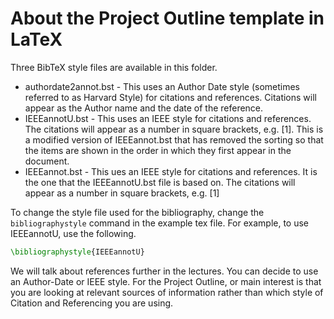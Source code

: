 # About the Project Outline template in LaTeX

Three BibTeX style files are available in this folder.

* authordate2annot.bst - This uses an Author Date style (sometimes referred to as Harvard Style) for citations and references. Citations will appear as the Author name and the date of the reference.
* IEEEannotU.bst - This uses an IEEE style for citations and references. The citations will appear as a number in square brackets, e.g. [1]. This is a modified version of IEEEannot.bst that has removed the sorting so that the items are shown in the order in which they first appear in the document. 
* IEEEannot.bst - This ues an IEEE style for citations and references. It is the one that the IEEEannotU.bst file is based on. The citations will appear as a number in square brackets, e.g. [1]

To change the style file used for the bibliography, change the `bibliographystyle` command in the example tex file. For example, to use IEEEannotU, use the following.

```latex
\bibliographystyle{IEEEannotU}
```

We will talk about references further in the lectures. You can decide to use an Author-Date or IEEE style. For the Project Outline, or main interest is that you are looking at relevant sources of information rather than which style of Citation and Referencing you are using.